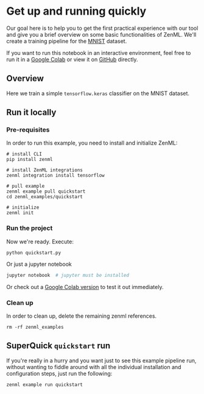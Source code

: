 # Get up and running quickly
Our goal here is to help you to get the first practical experience with our tool and give you a brief overview 
on some basic functionalities of ZenML. We'll create a training pipeline for the 
[MNIST](http://yann.lecun.com/exdb/mnist/) dataset.

If you want to run this notebook in an interactive environment, feel free to run it in a 
[Google Colab](https://colab.research.google.com/github/zenml-io/zenml/blob/main/examples/quickstart/quickstart.ipynb) 
or view it on [GitHub](https://github.com/zenml-io/zenml/tree/main/examples/quickstart) directly.

## Overview
Here we train a simple `tensorflow.keras` classifier on the MNIST dataset.

## Run it locally

### Pre-requisites
In order to run this example, you need to install and initialize ZenML:

```shell
# install CLI
pip install zenml

# install ZenML integrations
zenml integration install tensorflow

# pull example
zenml example pull quickstart
cd zenml_examples/quickstart

# initialize
zenml init
```

### Run the project
Now we're ready. Execute:

```shell
python quickstart.py
```

Or just a jupyter notebook
```bash
jupyter notebook  # jupyter must be installed
```

Or check out a [Google Colab version](https://colab.research.google.com/github/zenml-io/zenml/blob/main/examples/quickstart/quickstart.ipynb) 
to test it out immediately.

### Clean up
In order to clean up, delete the remaining zenml references.

```shell
rm -rf zenml_examples
```

## SuperQuick `quickstart` run

If you're really in a hurry and you want just to see this example pipeline run,
without wanting to fiddle around with all the individual installation and
configuration steps, just run the following:

```shell
zenml example run quickstart
```
